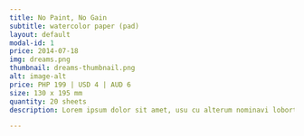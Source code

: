 ```yaml
---
title: No Paint, No Gain
subtitle: watercolor paper (pad)
layout: default
modal-id: 1
price: 2014-07-18
img: dreams.png
thumbnail: dreams-thumbnail.png
alt: image-alt
price: PHP 199 | USD 4 | AUD 6
size: 130 x 195 mm
quantity: 20 sheets
description: Lorem ipsum dolor sit amet, usu cu alterum nominavi lobortis. At duo novum diceret. Tantas apeirian vix et, usu sanctus postulant inciderint ut, populo diceret necessitatibus in vim. Cu eum dicam feugiat noluisse.

---
```

